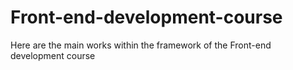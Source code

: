 # Front-end-development-course
Here are the main works within the framework of the Front-end development course
